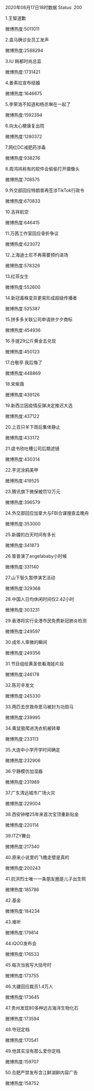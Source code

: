2020年08月17日18时数据
Status: 200

1.王智道歉

微博热度:5011011

2.盒马确诊女员工发声

微博热度:2588294

3.IU 韩都时尚总监

微博热度:1731421

4.姜素拉宣布结婚

微博热度:1646675

5.李荣浩不知道和杨丞琳在一起了

微博热度:1592394

6.向太心梗康复出院

微博热度:1280372

7.网红DC减肥药涉毒

微博热度:938276

8.周鸿祎称有的软件会偷偷打开摄像头

微博热度:708575

9.外交部回应特朗普再签涉TikTok行政令

微博热度:670833

10.吉祥航空

微博热度:646415

11.万茜工作室回应骨折争议

微博热度:623072

12.上海迪士尼不再需要预约进场

微博热度:578326

13.红茶女生

微博热度:552600

14.新冠毒株变异更易形成超级传播者

微博热度:525387

15.拼多多关联公司申请拼夕夕商标

微博热度:454936

16.手提29公斤黄金去兑现

微博热度:450123

17.白敬亭 我后悔了

微博热度:448869

18.宋紫薇

微博热度:439126

19.新西兰因疫情反弹决定推迟大选

微博热度:437122

20.上百只羊下雨后集体静止

微博热度:433172

21.虞书欣吐槽公司后期滤镜

微博热度:430314

22.芋泥涂鸦美甲

微博热度:419525

23.腾讯旗下微保被罚12万元

微博热度:396579

24.外交部回应加拿大与FBI合谋搜查孟晚舟

微博热度:353000

25.新疆的白天时间有多长

微博热度:341873

26.普普演了angelababy小时候

微博热度:331140

27.山下智久暂停演艺活动

微博热度:329368

28.中国人日均休闲时间仅2.42小时

微博热度:303231

29.香港将实行全港市民免费新冠肺炎检测

微博热度:249597

30.成年人卑微的瞬间

微博热度:249356

31.节目组给黄圣依看海娃片段

微博热度:246178

32.陈可辛发文

微博热度:245330

33.两匹去世救命恩马被封为功勋马

微博热度:239995

34.黄鼠狼爬进洗衣机被转晕

微博热度:233113

35.大连中小学开学时间确定

微博热度:232906

36.宁静模仿加湿器

微博热度:231989

37.广东清远城市广场火灾

微博热度:229004

38.西安钟楼25年来首次宝顶重新贴金

微博热度:220114

39.ITZY舞台

微博热度:217340

40.原来小说里的飞檐走壁是真的

微博热度:200243

41.抗洪烈士唯一一条朋友圈是儿子出生照

微博热度:185786

42.基金

微博热度:184234

43.难听

微博热度:179814

44.iQOO发布会

微博热度:176533

45.每次当我写大括号时

微博热度:173755

46.大疆回应裁员1.4万人

微博热度:173645

47.贵州发现80多种远古海洋生物化石

微博热度:173594

48.夺冠定档

微博热度:170541

49.他其实没有那么爱你定档

微博热度:159707

50.合肥严禁发布含江鲜湖鲜内容广告

微博热度:158752

